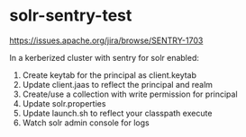 # solr-sentry-test

https://issues.apache.org/jira/browse/SENTRY-1703


In a kerberized cluster with sentry for solr enabled:
1. Create keytab for the principal as client.keytab
2. Update client.jaas to reflect the principal and realm
3. Create/use a collection with write permission for principal
4. Update solr.properties
5. Update launch.sh to reflect your classpath execute
6. Watch solr admin console for logs
